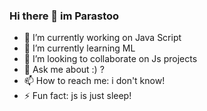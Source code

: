 ### Hi there 👋 im Parastoo

- 🔭 I’m currently working on Java Script
- 🌱 I’m currently learning ML
- 👯 I’m looking to collaborate on Js projects
- 💬 Ask me about :) ?
- 📫 How to reach me: i don't know!
- ⚡ Fun fact: js is just sleep!
